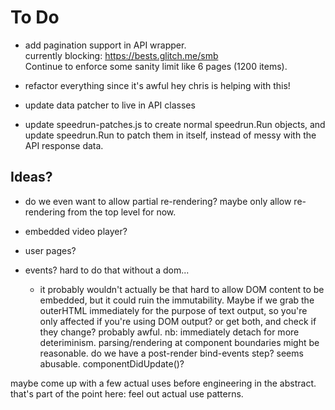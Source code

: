 # To Do

- add pagination support in API wrapper.  
  currently blocking: https://bests.glitch.me/smb  
  Continue to enforce some sanity limit like 6 pages (1200 items).

- refactor everything since it's awful
  hey chris is helping with this!

- update data patcher to live in API classes

- update speedrun-patches.js to create normal speedrun.Run objects, and update
  speedrun.Run to patch them in itself, instead of messy with the API response data.

## Ideas?

- do we even want to allow partial re-rendering? maybe only allow re-rendering from the top level for now.

- embedded video player?

- user pages?

- events? hard to do that without a dom...
  - it probably wouldn't actually be that hard to allow DOM content to be
    embedded, but it could ruin the immutability. Maybe if we grab the
    outerHTML immediately for the purpose of text output, so you're only
    affected if you're using DOM output? or get both, and check if they change?
    probably awful. nb: immediately detach for more deteriminism.
    parsing/rendering at component boundaries might be reasonable.
    do we have a post-render bind-events step? seems abusable.
    componentDidUpdate()?

maybe come up with a few actual uses before engineering in the abstract.
that's part of the point here: feel out actual use patterns.

